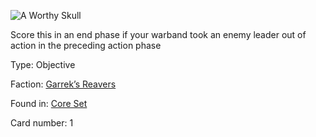
![A Worthy Skull](https://warhammerunderworlds.com/wp-content/uploads/sites/6/2017/12/001_ENG-A-Worthy-Skull.png)

Score this in an end phase if your warband took an enemy leader out of action in the preceding action phase

Type: Objective

Faction: [Garrek’s Reavers](/factions/garreks-reavers.md)

Found in: [Core Set](/locations/core-set.md)

Card number: 1
